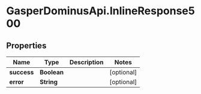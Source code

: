 # GasperDominusApi.InlineResponse500

## Properties

Name | Type | Description | Notes
------------ | ------------- | ------------- | -------------
**success** | **Boolean** |  | [optional] 
**error** | **String** |  | [optional] 


